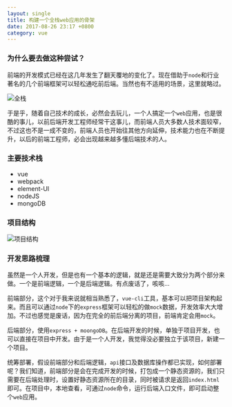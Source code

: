 ```yaml
---
layout: single
title: 构建一个全栈web应用的骨架
date: 2017-08-26 23:17 +0800
category: vue
---
```

### 为什么要去做这种尝试？
前端的开发模式已经在这几年发生了翻天覆地的变化了。现在借助于`node`和行业著名的几个前端框架可以轻松通吃前后端。当然也有不适用的场景，这里就略过。

![全栈](http://www.ruanyifeng.com/blogimg/asset/2016/bg2016111501.png)

于是乎，随着自己技术的成长，必然会去玩儿，一个人搞定一个`web`应用，也是很酷的事儿，以前后端开发工程师经常干这事儿，而前端人员大多数人技术面较窄，不过这也不是一成不变的，前端人员也开始往其他方向延伸，技术能力也在不断提升，以后的前端工程师，必会出现越来越多懂后端技术的人。

### 主要技术栈
* vue
* webpack
* element-UI
* nodeJS
* mongoDB

### 项目结构
![项目结构](http://wx1.sinaimg.cn/orj360/a72c2deegy1fiy700dlsnj20900b6jre.jpg)
### 开发思路梳理
虽然是一个人开发，但是也有一个基本的逻辑，就是还是需要大致分为两个部分来做。一个是前端逻辑，一个是后端逻辑。有点废话了，咳咳...

前端部分，这个对于我来说就相当熟悉了，`vue-cli`工具，基本可以把项目架构起来。而且可以通过`node`下的`express`框架可以轻松的做`mock`数据，开发效率大大增加。不过也感觉是废话，因为在完全的前后端分离的项目，前端肯定会用`mock`。

后端部分，使用`express + moongoDB`。在后端开发的时候，单独于项目开发，也可以直接在项目中开发。由于是一个人开发，我觉得没必要独立于该项目，新建一个项目。

统筹部署，假设前端部分和后端逻辑，`api`接口及数据库操作都已实现，如何部署呢？我们知道，前端部分是会在完成开发的时候，打包成一个静态资源的，我们只需要在后端处理时，设置好静态资源所在的目录，同时被请求是返回`index.html`即可。在项目中，本地查看，可通过`node`命令，运行后端入口文件，即可启动整个`web`应用。

